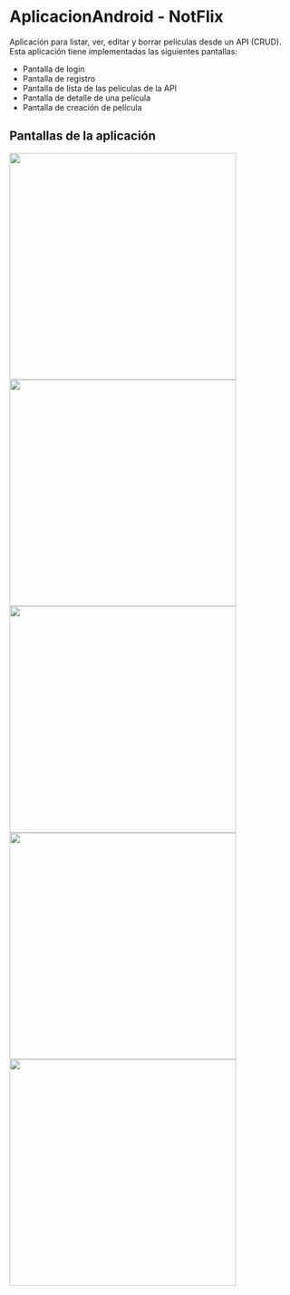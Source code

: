 # AplicacionAndroid - NotFlix

Aplicación para listar, ver, editar y borrar películas desde un API (CRUD).
Esta aplicación tiene implementadas las siguientes pantallas:
- Pantalla de login
- Pantalla de registro
- Pantalla de lista de las películas de la API
- Pantalla de detalle de una película
- Pantalla de creación de película

## Pantallas de la aplicación
<img src="docs/imagenes/registro.png" width="400"></img>
<img src="docs/imagenes/login.png" width="400"></img>
<img src="docs/imagenes/lista.png" width="400"></img>
<img src="docs/imagenes/detalle.png" width="400"></img>
<img src="docs/imagenes/crear.png" width="400"></img>
